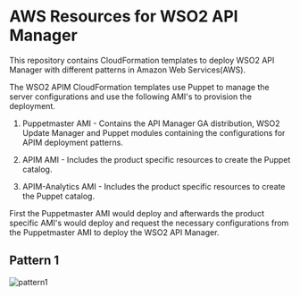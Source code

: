 # AWS Resources for WSO2 API Manager

This repository contains CloudFormation templates to deploy WSO2 API Manager with different patterns in Amazon Web Services(AWS).

The WSO2 APIM CloudFormation templates use Puppet to manage the server configurations and use the following AMI's to provision the deployment.

1. Puppetmaster AMI - Contains the API Manager GA distribution, WSO2 Update Manager and Puppet modules containing the configurations for APIM deployment patterns.

2. APIM AMI - Includes the product specific resources to create the Puppet catalog.

3. APIM-Analytics AMI - Includes the product specific resources to create the Puppet catalog.

First the Puppetmaster AMI would deploy and afterwards the product specific AMI's would deploy and request the necessary configurations from the Puppetmaster AMI to deploy the WSO2 API Manager.

## Pattern 1
![pattern1](images/deployment.png)
